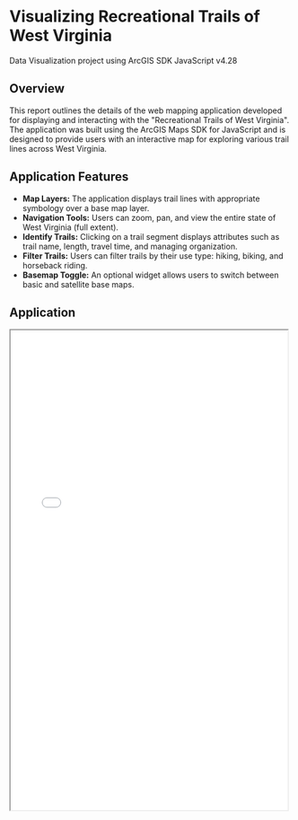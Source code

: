 # Visualizing Recreational Trails of West Virginia
Data Visualization project using ArcGIS SDK JavaScript v4.28

## Overview

This report outlines the details of the web mapping application developed for displaying and interacting with the "Recreational Trails of West Virginia". The application was built using the ArcGIS Maps SDK for JavaScript and is designed to provide users with an interactive map for exploring various trail lines across West Virginia.

## Application Features

- **Map Layers:** The application displays trail lines with appropriate symbology over a base map layer.
- **Navigation Tools:** Users can zoom, pan, and view the entire state of West Virginia (full extent).
- **Identify Trails:** Clicking on a trail segment displays attributes such as trail name, length, travel time, and managing organization.
- **Filter Trails:** Users can filter trails by their use type: hiking, biking, and horseback riding.
- **Basemap Toggle:** An optional widget allows users to switch between basic and satellite base maps.

## Application

<iframe src= "WVtrails.html" height= "855" width= "98%"> </iframe>
